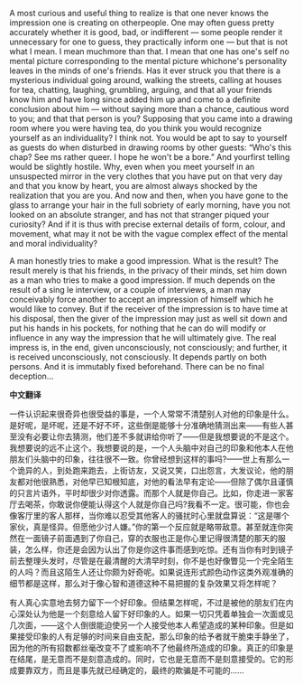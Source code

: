 

A most curious and useful thing to realize is that one never knows the impression one is creating on otherpeople. One may often guess pretty accurately whether it is good, bad, or indifferent — some people render it unnecessary for one to guess, they practically inform one — but that is not what I mean. I mean muchmore than that. I mean that one has one's self no mental picture corresponding to the mental picture whichone's personality leaves in the minds of one's friends. Has it ever struck you that there is a mysterious individual going around, walking the streets, calling at houses for tea, chatting, laughing, grumbling, arguing, and that all your friends know him and have long since added him up and come to a definite conclusion about him — without saying more than a chance, cautious word to you; and that that person is you? Supposing that you came into a drawing room where you were having tea, do you think you would recognize yourself as an individuality? I think not. You would be apt to say to yourself as guests do when disturbed in drawing rooms by other guests: “Who's this chap? See ms rather queer. I hope he won't be a bore.” And yourfirst telling would be slightly hostile. Why, even when you meet yourself in an unsuspected mirror in the very clothes that you have put on that very day and that you know by heart, you are almost always shocked by the realization that you are you. And now and then, when you have gone to the glass to arrange your hair in the full sobriety of early morning, have you not looked on an absolute stranger, and has not that stranger piqued your curiosity? And if it is thus with precise external details of form, colour, and movement, what may it not be with the vague complex effect of the mental and moral individuality?

A man honestly tries to make a good impression. What is the result? The result merely is that his friends, in the privacy of their minds, set him down as a man who tries to make a good impression. If much depends on the result of a sing le interview, or a couple of interviews, a man may conceivably force another to accept an impression of himself which he would like to convey. But if the receiver of the impression is to have time at his disposal, then the giver of the impression may just as well sit down and put his hands in his pockets, for nothing that he can do will modify or influence in any way the impression that he will ultimately give. The real impress is, in the end, given unconsciously, not consciously; and further, it is received unconsciously, not consciously. It depends partly on both persons. And it is immutably fixed beforehand. There can be no final deception…

**中文翻译**

一件认识起来很奇异也很受益的事是，一个人常常不清楚别人对他的印象是什么。是好呢，是坏呢，还是不好不坏，这些倒是能够十分准确地猜测出来——有些人甚至没有必要让你去猜测，他们差不多就讲给你听了——但是我想要说的不是这个。我想要说的远不止这个。我想要说的是，一个人头脑中对自己的印象和他本人在他朋友们头脑中的印象，往往很不一致。你曾经想到这样的事吗?——世上有那么一个诡异的人，到处跑来跑去，上街访友，又说又笑，口出怨言，大发议论，他的朋友都对他很熟悉，对他早已知根知底，对他的看法早有定论——但除了偶尔且谨慎的只言片语外，平时却很少对你透露。而那个人就是你自己。比如，你走进一家客厅去喝茶，你敢说你便能认得这个人就是你自己吗?我看不一定。很可能，你也会像客厅里的客人那样，当你难以忍受其他客人的骚扰时心里就盘算说：“这是哪个家伙，真是怪异。但愿他少讨人嫌。”你的第一个反应就是略带敌意。甚至就连你突然在一面镜子前面遇到了你自己，穿的衣服也正是你心里记得很清楚的那天的服装，怎么样，你还是会因为认出了你是你这件事而感到吃惊。还有当你有时到镜子前去整理头发时，尽管是在最清醒的大清早时刻，你不是也好像瞥见一个完全陌生的人吗？而且这陌生人还让你颇为好奇呢。如果说连形式颜色动作这类外观准确的细节都是这样，那么对于像心智和道德这种不易把握的复杂效果又将怎样呢？

有人真心实意地去努力留下一个好印象。但结果怎样呢，不过是被他的朋友们在内心深处认为他是一个刻意给人留下好印象的人。如果一切只凭着单独会一次面或见几次面，——这个人倒很能迫使另一个人接受他本人希望造成的某种印象。但是如果接受印象的人有足够的时间来自由支配，那么印象的给予者就干脆束手静坐了，因为他的所有招数都丝毫改变不了或影响不了他最终所造成的印象。真正的印象是在结尾，是无意而不是刻意造成的。同时，它也是无意而不是刻意接受的。它的形成要靠双方，而且是事先就已经确定的，最终的欺骗是不可能的……